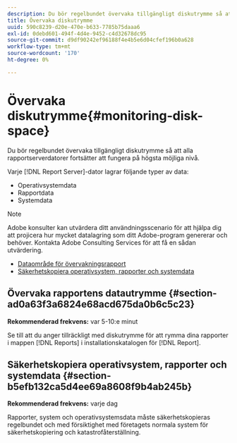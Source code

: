 ```yaml
---
description: Du bör regelbundet övervaka tillgängligt diskutrymme så att alla rapportserverdatorer fortsätter att fungera på högsta möjliga nivå.
title: Övervaka diskutrymme
uuid: 590c8239-d20e-470e-b633-7785b75daaa6
exl-id: 0debd601-494f-4d4e-9452-c4d32678dc95
source-git-commit: d9df90242ef96188f4e4b5e6d04cfef196b0a628
workflow-type: tm+mt
source-wordcount: '170'
ht-degree: 0%

---
```


# Övervaka diskutrymme{#monitoring-disk-space}

Du bör regelbundet övervaka tillgängligt diskutrymme så att alla rapportserverdatorer fortsätter att fungera på högsta möjliga nivå.

Varje [!DNL Report Server]-dator lagrar följande typer av data:

* Operativsystemdata
* Rapportdata
* Systemdata

>[!NOTE]
>
>Adobe konsulter kan utvärdera ditt användningsscenario för att hjälpa dig att projicera hur mycket datalagring som ditt Adobe-program genererar och behöver. Kontakta Adobe Consulting Services för att få en sådan utvärdering.

* [Dataområde för övervakningsrapport](../../../home/c-rpt-oview/c-admin-rpt/c-mon-disk-sp.md#section-ad0a63f3a6824e68acd675da0b6c5c23)
* [Säkerhetskopiera operativsystem, rapporter och systemdata](../../../home/c-rpt-oview/c-admin-rpt/c-mon-disk-sp.md#section-b5efb132ca5d4ee69a8608f9b4ab245b)

## Övervaka rapportens datautrymme {#section-ad0a63f3a6824e68acd675da0b6c5c23}

**Rekommenderad frekvens:** var 5-10:e minut

Se till att du anger tillräckligt med diskutrymme för att rymma dina rapporter i mappen [!DNL Reports] i installationskatalogen för [!DNL Report].

## Säkerhetskopiera operativsystem, rapporter och systemdata {#section-b5efb132ca5d4ee69a8608f9b4ab245b}

**Rekommenderad frekvens:** varje dag

Rapporter, system och operativsystemsdata måste säkerhetskopieras regelbundet och med försiktighet med företagets normala system för säkerhetskopiering och katastrofåterställning.
